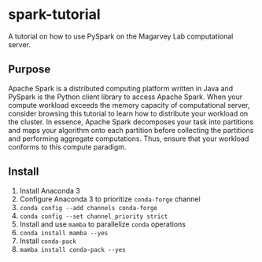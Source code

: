 # spark-tutorial

A tutorial on how to use PySpark on the Magarvey Lab computational server.

## Purpose

Apache Spark is a distributed computing platform written in Java and PySpark is the Python client library to access Apache Spark.
When your compute workload exceeds the memory capacity of computational server, consider browsing this tutorial to learn how to distribute your workload on the cluster.
In essence, Apache Spark decomposes your task into partitions and maps your algorithm onto each partition before collecting the partitions and performing aggregate computations.
Thus, ensure that your workload conforms to this compute paradigm.

## Install

1. Install Anaconda 3
2. Configure Anaconda 3 to prioritize `conda-forge` channel
  1. `conda config --add channels conda-forge`
  2. `conda config --set channel_priority strict`
3. Install and use `mamba` to parallelize `conda` operations
  1. `conda install mamba --yes`
4. Install `conda-pack`
  1. `mamba install conda-pack --yes`
